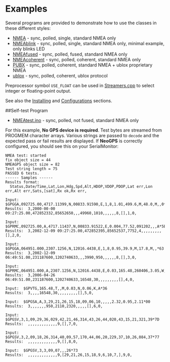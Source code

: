 Examples
======
Several programs are provided to demonstrate how to use the classes in these different styles:

* [NMEA](/examples/NMEA/NMEA.ino) - sync, polled, single, standard NMEA only
* [NMEAblink](/examples/NMEAblink/NMEAblink.ino) - sync, polled, single, standard NMEA only, minimal example, only blinks LED
* [NMEAfused](/examples/NMEAfused/NMEAfused.ino) - sync, polled, fused, standard NMEA only
* [NMEAcoherent](/examples/NMEAcoherent/NMEAcoherent.ino) - sync, polled, coherent, standard NMEA only
* [PUBX](/examples/PUBX/PUBX.ino) - sync, polled, coherent, standard NMEA + ublox proprietary NMEA
* [ublox](/examples/ublox/ublox.ino) - sync, polled, coherent, ublox protocol

Preprocessor symbol `USE_FLOAT` can be used in [Streamers.cpp](Streamers.cpp) to select integer or floating-point output.

See also the [Installing](Installing.md) and [Configurations](Configurations.md) sections.

##Self-test Program

* [NMEAtest.ino](/examples/NMEAtest/NMEAtest.ino) - sync, polled, not fused, standard NMEA only

For this example, **No GPS device is required**.  Test bytes are streamed from PROGMEM character arrays.  Various strings are passed to `decode` and the expected pass or fail results are displayed.  If **NeoGPS** is correctly configured, you should see this on your SerialMonitor:

```
NMEA test: started
fix object size = 44
NMEAGPS object size = 82
Test string length = 75
PASSED 6 tests.
------ Samples ------
Results format:
  Status,Date/Time,Lat,Lon,Hdg,Spd,Alt,HDOP,VDOP,PDOP,Lat err,Lon err,Alt err,Sats,[sat],Rx ok,Rx err,

Input:  $GPGGA,092725.00,4717.11399,N,00833.91590,E,1,8,1.01,499.6,M,48.0,M,,0*5B
Results:  3,2000-00-00 09:27:25.00,472852332,85652650,,,49960,1010,,,,,,8,[],1,0,

Input:  $GPRMC,092725.00,A,4717.11437,N,00833.91522,E,0.004,77.52,091202,,,A*5E
Results:  3,2002-12-09 09:27:25.00,472852395,85652537,7752,4,,,,,,,,,[],2,0,

Input:  $GPGGA,064951.000,2307.1256,N,12016.4438,E,1,8,0.95,39.9,M,17.8,M,,*63
Results:  3,2002-12-09 06:49:51.00,231187600,1202740633,,,3990,950,,,,,,8,[],3,0,

Input:  $GPRMC,064951.000,A,2307.1256,N,12016.4438,E,0.03,165.48,260406,3.05,W,A*2C
Results:  3,2006-04-26 06:49:51.00,231187600,1202740633,16548,30,,,,,,,,,[],4,0,

Input:  $GPVTG,165.48,T,,M,0.03,N,0.06,K,A*36
Results:  3,,,,16548,30,,,,,,,,,[],5,0,

Input:  $GPGSA,A,3,29,21,26,15,18,09,06,10,,,,,2.32,0.95,2.11*00
Results:  3,,,,,,,950,2110,2320,,,,,[],6,0,

Input:  $GPGSV,3,1,09,29,36,029,42,21,46,314,43,26,44,020,43,15,21,321,39*7D
Results:  ,,,,,,,,,,,,,9,[],7,0,

Input:  $GPGSV,3,2,09,18,26,314,40,09,57,170,44,06,20,229,37,10,26,084,37*77
Results:  ,,,,,,,,,,,,,9,[],8,0,

Input:  $GPGSV,3,3,09,07,,,26*73
Results:  ,,,,,,,,,,,,,9,[29,21,26,15,18,9,6,10,7,],9,0,
```

